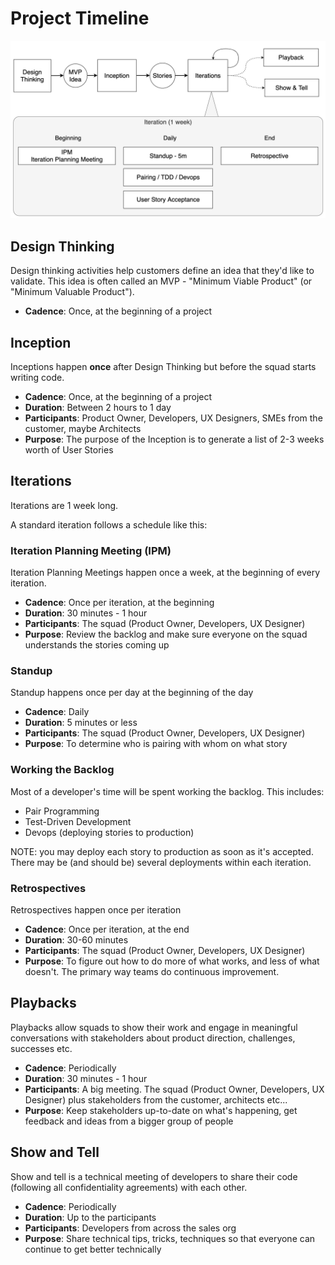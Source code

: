 # Project Timeline

![](./img/project-overview.png)

## Design Thinking

Design thinking activities help customers define an idea that they'd like to validate. This idea is often called an MVP - "Minimum Viable Product" (or "Minimum Valuable Product").

* **Cadence**: Once, at the beginning of a project

## Inception

Inceptions happen **once** after Design Thinking but before the squad starts writing code.

* **Cadence**: Once, at the beginning of a project
* **Duration**: Between 2 hours to 1 day
* **Participants**: Product Owner, Developers, UX Designers, SMEs from the customer, maybe Architects
* **Purpose**: The purpose of the Inception is to generate a list of 2-3 weeks worth of User Stories

## Iterations

Iterations are 1 week long.

A standard iteration follows a schedule like this:

### Iteration Planning Meeting (IPM)

Iteration Planning Meetings happen once a week, at the beginning of every iteration.

* **Cadence**: Once per iteration, at the beginning
* **Duration**: 30 minutes - 1 hour
* **Participants**: The squad (Product Owner, Developers, UX Designer)
* **Purpose**: Review the backlog and make sure everyone on the squad understands the stories coming up

### Standup

Standup happens once per day at the beginning of the day

* **Cadence**: Daily
* **Duration**: 5 minutes or less
* **Participants**: The squad (Product Owner, Developers, UX Designer)
* **Purpose**: To determine who is pairing with whom on what story

### Working the Backlog

Most of a developer's time will be spent working the backlog. This includes:

- Pair Programming
- Test-Driven Development
- Devops (deploying stories to production)

NOTE: you may deploy each story to production as soon as it's accepted. There may be (and should be) several deployments within each iteration.

### Retrospectives

Retrospectives happen once per iteration

* **Cadence**: Once per iteration, at the end
* **Duration**: 30-60 minutes
* **Participants**: The squad (Product Owner, Developers, UX Designer)
* **Purpose**: To figure out how to do more of what works, and less of what doesn't. The primary way teams do continuous improvement.

## Playbacks

Playbacks allow squads to show their work and engage in meaningful conversations with stakeholders about product direction, challenges, successes etc. 

* **Cadence**: Periodically
* **Duration**: 30 minutes - 1 hour
* **Participants**: A big meeting. The squad (Product Owner, Developers, UX Designer) plus stakeholders from the customer, architects etc...
* **Purpose**: Keep stakeholders up-to-date on what's happening, get feedback and ideas from a bigger group of people

## Show and Tell

Show and tell is a technical meeting of developers to share their code (following all confidentiality agreements) with each other.

* **Cadence**: Periodically
* **Duration**: Up to the participants
* **Participants**: Developers from across the sales org
* **Purpose**: Share technical tips, tricks, techniques so that everyone can continue to get better technically
